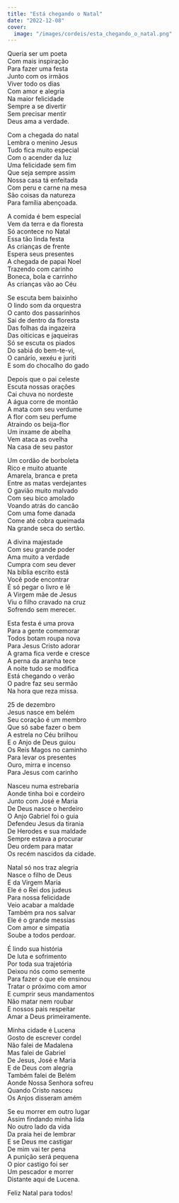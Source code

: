 ```yaml
---
title: "Está chegando o Natal"
date: "2022-12-08"
cover:
  image: "/images/cordeis/esta_chegando_o_natal.png"
---
```


Queria ser um poeta  
Com mais inspiração  
Para fazer uma festa  
Junto com os irmãos  
Viver todo os dias  
Com amor e alegria  
Na maior felicidade  
Sempre a se divertir  
Sem precisar mentir  
Deus ama a verdade.  

Com a chegada do natal  
Lembra o menino Jesus  
Tudo fica muito especial  
Com o acender da luz  
Uma felicidade sem fim  
Que seja sempre assim  
Nossa casa tá enfeitada  
Com peru e carne na mesa  
São coisas da natureza  
Para família abençoada.  

A comida é bem especial  
Vem da terra e da floresta  
Só acontece no Natal  
Essa tão linda festa  
As crianças de frente  
Espera seus presentes  
A chegada de papai Noel  
Trazendo com  carinho  
Boneca, bola e carrinho  
As crianças vão ao Céu  

<!-- pagebreak -->

Se escuta bem baixinho  
O lindo som da orquestra  
O canto dos passarinhos  
Sai de dentro da floresta  
Das folhas da ingazeira  
Das oiticicas e jaqueiras  
Só se escuta os piados  
Do sabiá do bem-te-vi,  
O canário, xexéu e juriti  
E som do chocalho do gado  

Depois que o pai celeste  
Escuta nossas orações  
Cai chuva no nordeste  
A água corre de montão  
A mata com seu verdume  
A flor com seu perfume  
Atraindo os beija-flor  
Um inxame de abelha  
Vem ataca as ovelha  
Na casa de seu pastor  

Um cordão de borboleta  
Rico e muito atuante  
Amarela, branca e preta  
Entre as matas verdejantes  
O gavião muito malvado  
Com seu bico amolado  
Voando atrás do cancão  
Com uma fome danada  
Come até cobra queimada  
Na grande seca do sertão.  

<!-- pagebreak -->

A divina majestade  
Com seu grande poder  
Ama muito a verdade  
Cumpra com seu dever  
Na bíblia escrito está  
Você pode encontrar  
É só pegar o livro e lê  
A Virgem mãe de Jesus  
Viu o filho cravado na cruz  
Sofrendo sem merecer.  

Esta festa é uma prova  
Para a gente comemorar  
Todos botam roupa nova  
Para Jesus Cristo adorar  
A grama fica verde e cresce  
A perna da aranha tece  
A noite tudo se modifica  
Está chegando o verão  
O padre faz seu sermão  
Na hora que reza missa.  

25 de dezembro  
Jesus nasce em belém  
Seu coração é um membro  
Que só sabe fazer o bem  
A estrela no Céu brilhou  
E o Anjo de Deus guiou  
Os Reis Magos no caminho  
Para levar os presentes  
Ouro, mirra e incenso  
Para Jesus com carinho  

<!-- pagebreak -->

Nasceu numa estrebaria  
Aonde tinha boi e cordeiro  
Junto com José e Maria  
De Deus nasce o herdeiro  
O Anjo Gabriel foi o guia  
Defendeu Jesus da tirania  
De Herodes e sua  maldade  
Sempre estava  a procurar  
Deu ordem para matar  
Os recém nascidos da cidade.  

Natal só nos traz alegria  
Nasce o filho de Deus  
E da  Virgem Maria  
Ele é o Rei dos judeus  
Para nossa felicidade  
Veio acabar a maldade  
Também pra nos salvar  
Ele é o grande messias  
Com amor e simpatia  
Soube a todos perdoar.  

É  lindo sua história  
De  luta e sofrimento  
Por toda sua trajetória  
Deixou nós como semente  
Para fazer o que ele ensinou  
Tratar o próximo com amor  
E cumprir seus mandamentos  
Não matar nem roubar  
E nossos pais respeitar  
Amar a Deus primeiramente.  

<!-- pagebreak -->

Minha cidade é Lucena  
Gosto de escrever cordel  
Não falei de Madalena  
Mas falei de Gabriel  
De Jesus, José e Maria  
E de Deus com alegria  
Também falei de Belém  
Aonde Nossa Senhora sofreu  
Quando Cristo nasceu  
Os Anjos disseram amém  

Se eu morrer em outro lugar  
Assim findando minha lida  
No outro lado da vida  
Da praia hei de lembrar  
E se Deus me castigar  
De mim vai ter pena  
A punição será pequena  
O pior castigo foi ser  
Um pescador e morrer  
Distante aqui de Lucena.  

Feliz Natal para todos!  
